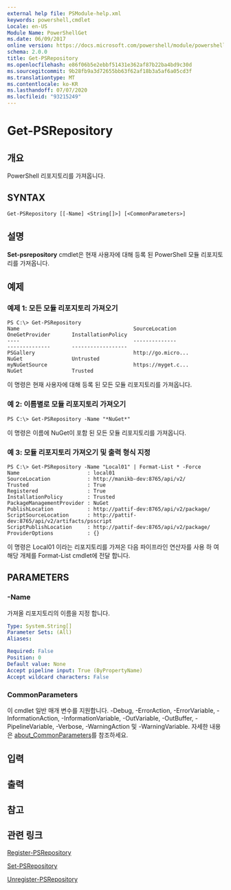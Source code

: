 ```yaml
---
external help file: PSModule-help.xml
keywords: powershell,cmdlet
Locale: en-US
Module Name: PowerShellGet
ms.date: 06/09/2017
online version: https://docs.microsoft.com/powershell/module/powershellget/get-psrepository?view=powershell-5.1&WT.mc_id=ps-gethelp
schema: 2.0.0
title: Get-PSRepository
ms.openlocfilehash: e86f06b5e2ebbf51431e362af87b22ba4bd9c30d
ms.sourcegitcommit: 9b28fb9a3d72655bb63f62af18b3a5af6a05cd3f
ms.translationtype: MT
ms.contentlocale: ko-KR
ms.lasthandoff: 07/07/2020
ms.locfileid: "93215249"
---
```

# Get-PSRepository

## 개요
PowerShell 리포지토리를 가져옵니다.

## SYNTAX

```
Get-PSRepository [[-Name] <String[]>] [<CommonParameters>]
```

## 설명
**Set-psrepository** cmdlet은 현재 사용자에 대해 등록 된 PowerShell 모듈 리포지토리를 가져옵니다.

## 예제

### 예제 1: 모든 모듈 리포지토리 가져오기

```
PS C:\> Get-PSRepository
Name                                     SourceLocation                                     OneGetProvider       InstallationPolicy
----                                     --------------                                     --------------       ------------------
PSGallery                                http://go.micro...                                 NuGet                Untrusted
myNuGetSource                            https://myget.c...                                 NuGet                Trusted
```

이 명령은 현재 사용자에 대해 등록 된 모든 모듈 리포지토리를 가져옵니다.

### 예 2: 이름별로 모듈 리포지토리 가져오기

```
PS C:\> Get-PSRepository -Name "*NuGet*"
```

이 명령은 이름에 NuGet이 포함 된 모든 모듈 리포지토리를 가져옵니다.

### 예 3: 모듈 리포지토리 가져오기 및 출력 형식 지정

```
PS C:\> Get-PSRepository -Name "Local01" | Format-List * -Force
Name                      : local01
SourceLocation            : http://manikb-dev:8765/api/v2/
Trusted                   : True
Registered                : True
InstallationPolicy        : Trusted
PackageManagementProvider : NuGet
PublishLocation           : http://pattif-dev:8765/api/v2/package/
ScriptSourceLocation      : http://pattif-dev:8765/api/v2/artifacts/psscript
ScriptPublishLocation     : http://pattif-dev:8765/api/v2/package/
ProviderOptions           : {}
```

이 명령은 Local01 이라는 리포지토리를 가져온 다음 파이프라인 연산자를 사용 하 여 해당 개체를 Format-List cmdlet에 전달 합니다.

## PARAMETERS

### -Name
가져올 리포지토리의 이름을 지정 합니다.

```yaml
Type: System.String[]
Parameter Sets: (All)
Aliases:

Required: False
Position: 0
Default value: None
Accept pipeline input: True (ByPropertyName)
Accept wildcard characters: False
```

### CommonParameters
이 cmdlet 일반 매개 변수를 지원합니다. -Debug, -ErrorAction, -ErrorVariable, -InformationAction, -InformationVariable, -OutVariable, -OutBuffer, -PipelineVariable, -Verbose, -WarningAction 및 -WarningVariable. 자세한 내용은 [about_CommonParameters](https://go.microsoft.com/fwlink/?LinkID=113216)를 참조하세요.

## 입력

## 출력

## 참고

## 관련 링크

[Register-PSRepository](Register-PSRepository.md)

[Set-PSRepository](Set-PSRepository.md)

[Unregister-PSRepository](Unregister-PSRepository.md)
